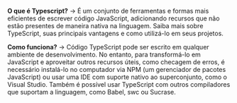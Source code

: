**O que é Typescript?** 
-> É um conjunto de ferramentas e formas mais eficientes de escrever código JavaScript, adicionando recursos que não estão presentes de maneira nativa na linguagem. Saiba mais sobre TypeScript, suas principais vantagens e como utilizá-lo em seus projetos.

**Como funciona?**
-> Código TypeScript pode ser escrito em qualquer ambiente de desenvolvimento. No entanto, para transformá-lo em JavaScript e aproveitar outros recursos úteis, como checagem de erros, é necessário instalá-lo no computador via NPM (um gerenciador de pacotes JavaScript) ou usar uma IDE com suporte nativo ao superconjunto, como o Visual Studio. Também é possível usar TypeScript com outros compiladores que suportam a linguagem, como Babel, swc ou Sucrase.
